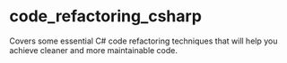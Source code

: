 # code_refactoring_csharp
Covers some essential C# code refactoring techniques that will help you achieve cleaner and more maintainable code.
